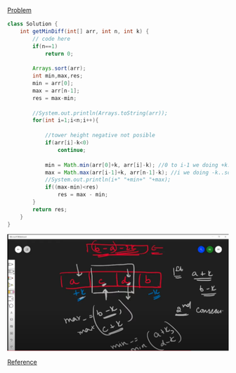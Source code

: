 [Problem](https://practice.geeksforgeeks.org/problems/minimize-the-heights3351/1)

```java
class Solution {
    int getMinDiff(int[] arr, int n, int k) {
        // code here
        if(n==1)
            return 0;
        
        Arrays.sort(arr);
        int min,max,res;
        min = arr[0];
        max = arr[n-1];
        res = max-min;
        
        //System.out.println(Arrays.toString(arr)); 
        for(int i=1;i<n;i++){
            
            //tower height negative not posible
            if(arr[i]-k<0)
                continue;
                
            min = Math.min(arr[0]+k, arr[i]-k); //0 to i-1 we doing +k...
            max = Math.max(arr[i-1]+k, arr[n-1]-k); //i we doing -k..so for max only take last element
            //System.out.println(i+" "+min+" "+max);
            if((max-min)<res)
                res = max - min;
        }
        return res;
    }
}
```
![Logic](./images/MinimizeHeights.png)

[Reference](https://www.youtube.com/watch?v=tSLiZAQG9NM)